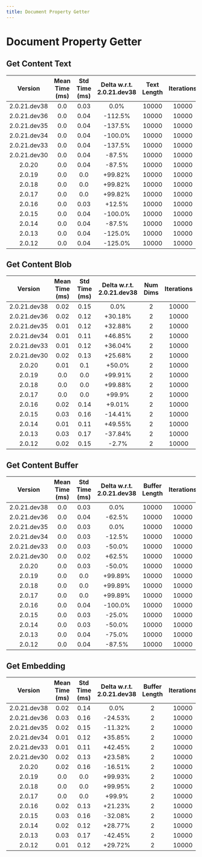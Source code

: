 ```yaml
---
title: Document Property Getter
---
```

# Document Property Getter

## Get Content Text

| Version | Mean Time (ms) | Std Time (ms) | Delta w.r.t. 2.0.21.dev38 | Text Length | Iterations |
| :---: | :---: | :---: | :---: | :---: | :---: |
| 2.0.21.dev38 | 0.0 | 0.03 | 0.0% | 10000 | 10000 |
| 2.0.21.dev36 | 0.0 | 0.04 | -112.5% | 10000 | 10000 |
| 2.0.21.dev35 | 0.0 | 0.04 | -137.5% | 10000 | 10000 |
| 2.0.21.dev34 | 0.0 | 0.04 | -100.0% | 10000 | 10000 |
| 2.0.21.dev33 | 0.0 | 0.04 | -137.5% | 10000 | 10000 |
| 2.0.21.dev30 | 0.0 | 0.04 | -87.5% | 10000 | 10000 |
| 2.0.20 | 0.0 | 0.04 | -87.5% | 10000 | 10000 |
| 2.0.19 | 0.0 | 0.0 | +99.82% | 10000 | 10000 |
| 2.0.18 | 0.0 | 0.0 | +99.82% | 10000 | 10000 |
| 2.0.17 | 0.0 | 0.0 | +99.82% | 10000 | 10000 |
| 2.0.16 | 0.0 | 0.03 | +12.5% | 10000 | 10000 |
| 2.0.15 | 0.0 | 0.04 | -100.0% | 10000 | 10000 |
| 2.0.14 | 0.0 | 0.04 | -87.5% | 10000 | 10000 |
| 2.0.13 | 0.0 | 0.04 | -125.0% | 10000 | 10000 |
| 2.0.12 | 0.0 | 0.04 | -125.0% | 10000 | 10000 |
## Get Content Blob

| Version | Mean Time (ms) | Std Time (ms) | Delta w.r.t. 2.0.21.dev38 | Num Dims | Iterations |
| :---: | :---: | :---: | :---: | :---: | :---: |
| 2.0.21.dev38 | 0.02 | 0.15 | 0.0% | 2 | 10000 |
| 2.0.21.dev36 | 0.02 | 0.12 | +30.18% | 2 | 10000 |
| 2.0.21.dev35 | 0.01 | 0.12 | +32.88% | 2 | 10000 |
| 2.0.21.dev34 | 0.01 | 0.11 | +46.85% | 2 | 10000 |
| 2.0.21.dev33 | 0.01 | 0.12 | +36.04% | 2 | 10000 |
| 2.0.21.dev30 | 0.02 | 0.13 | +25.68% | 2 | 10000 |
| 2.0.20 | 0.01 | 0.1 | +50.0% | 2 | 10000 |
| 2.0.19 | 0.0 | 0.0 | +99.91% | 2 | 10000 |
| 2.0.18 | 0.0 | 0.0 | +99.88% | 2 | 10000 |
| 2.0.17 | 0.0 | 0.0 | +99.9% | 2 | 10000 |
| 2.0.16 | 0.02 | 0.14 | +9.01% | 2 | 10000 |
| 2.0.15 | 0.03 | 0.16 | -14.41% | 2 | 10000 |
| 2.0.14 | 0.01 | 0.11 | +49.55% | 2 | 10000 |
| 2.0.13 | 0.03 | 0.17 | -37.84% | 2 | 10000 |
| 2.0.12 | 0.02 | 0.15 | -2.7% | 2 | 10000 |
## Get Content Buffer

| Version | Mean Time (ms) | Std Time (ms) | Delta w.r.t. 2.0.21.dev38 | Buffer Length | Iterations |
| :---: | :---: | :---: | :---: | :---: | :---: |
| 2.0.21.dev38 | 0.0 | 0.03 | 0.0% | 10000 | 10000 |
| 2.0.21.dev36 | 0.0 | 0.04 | -62.5% | 10000 | 10000 |
| 2.0.21.dev35 | 0.0 | 0.03 | 0.0% | 10000 | 10000 |
| 2.0.21.dev34 | 0.0 | 0.03 | -12.5% | 10000 | 10000 |
| 2.0.21.dev33 | 0.0 | 0.03 | -50.0% | 10000 | 10000 |
| 2.0.21.dev30 | 0.0 | 0.02 | +62.5% | 10000 | 10000 |
| 2.0.20 | 0.0 | 0.03 | -50.0% | 10000 | 10000 |
| 2.0.19 | 0.0 | 0.0 | +99.89% | 10000 | 10000 |
| 2.0.18 | 0.0 | 0.0 | +99.89% | 10000 | 10000 |
| 2.0.17 | 0.0 | 0.0 | +99.89% | 10000 | 10000 |
| 2.0.16 | 0.0 | 0.04 | -100.0% | 10000 | 10000 |
| 2.0.15 | 0.0 | 0.03 | -25.0% | 10000 | 10000 |
| 2.0.14 | 0.0 | 0.03 | -50.0% | 10000 | 10000 |
| 2.0.13 | 0.0 | 0.04 | -75.0% | 10000 | 10000 |
| 2.0.12 | 0.0 | 0.04 | -87.5% | 10000 | 10000 |
## Get Embedding

| Version | Mean Time (ms) | Std Time (ms) | Delta w.r.t. 2.0.21.dev38 | Buffer Length | Iterations |
| :---: | :---: | :---: | :---: | :---: | :---: |
| 2.0.21.dev38 | 0.02 | 0.14 | 0.0% | 2 | 10000 |
| 2.0.21.dev36 | 0.03 | 0.16 | -24.53% | 2 | 10000 |
| 2.0.21.dev35 | 0.02 | 0.15 | -11.32% | 2 | 10000 |
| 2.0.21.dev34 | 0.01 | 0.12 | +35.85% | 2 | 10000 |
| 2.0.21.dev33 | 0.01 | 0.11 | +42.45% | 2 | 10000 |
| 2.0.21.dev30 | 0.02 | 0.13 | +23.58% | 2 | 10000 |
| 2.0.20 | 0.02 | 0.16 | -16.51% | 2 | 10000 |
| 2.0.19 | 0.0 | 0.0 | +99.93% | 2 | 10000 |
| 2.0.18 | 0.0 | 0.0 | +99.95% | 2 | 10000 |
| 2.0.17 | 0.0 | 0.0 | +99.9% | 2 | 10000 |
| 2.0.16 | 0.02 | 0.13 | +21.23% | 2 | 10000 |
| 2.0.15 | 0.03 | 0.16 | -32.08% | 2 | 10000 |
| 2.0.14 | 0.02 | 0.12 | +28.77% | 2 | 10000 |
| 2.0.13 | 0.03 | 0.17 | -42.45% | 2 | 10000 |
| 2.0.12 | 0.01 | 0.12 | +29.72% | 2 | 10000 |
